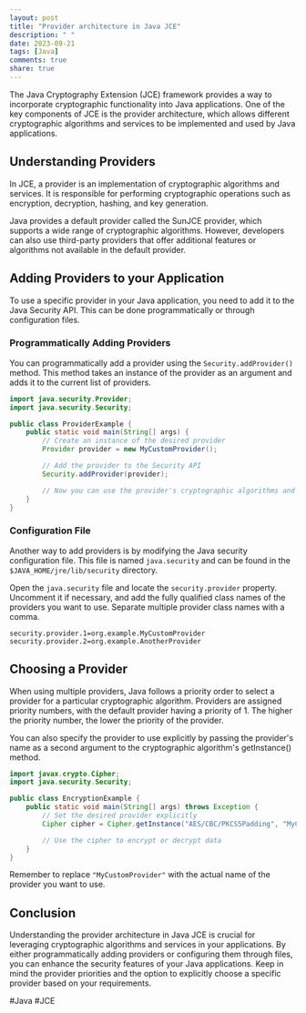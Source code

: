 ```yaml
---
layout: post
title: "Provider architecture in Java JCE"
description: " "
date: 2023-09-21
tags: [Java]
comments: true
share: true
---
```


The Java Cryptography Extension (JCE) framework provides a way to incorporate cryptographic functionality into Java applications. One of the key components of JCE is the provider architecture, which allows different cryptographic algorithms and services to be implemented and used by Java applications.

## Understanding Providers

In JCE, a provider is an implementation of cryptographic algorithms and services. It is responsible for performing cryptographic operations such as encryption, decryption, hashing, and key generation.

Java provides a default provider called the SunJCE provider, which supports a wide range of cryptographic algorithms. However, developers can also use third-party providers that offer additional features or algorithms not available in the default provider.

## Adding Providers to your Application

To use a specific provider in your Java application, you need to add it to the Java Security API. This can be done programmatically or through configuration files.

### Programmatically Adding Providers
You can programmatically add a provider using the `Security.addProvider()` method. This method takes an instance of the provider as an argument and adds it to the current list of providers.

```java
import java.security.Provider;
import java.security.Security;

public class ProviderExample {
    public static void main(String[] args) {
        // Create an instance of the desired provider
        Provider provider = new MyCustomProvider();

        // Add the provider to the Security API
        Security.addProvider(provider);

        // Now you can use the provider's cryptographic algorithms and services
    }
}
```

### Configuration File

Another way to add providers is by modifying the Java security configuration file. This file is named `java.security` and can be found in the `$JAVA_HOME/jre/lib/security` directory.

Open the `java.security` file and locate the `security.provider` property. Uncomment it if necessary, and add the fully qualified class names of the providers you want to use. Separate multiple provider class names with a comma.

```plaintext
security.provider.1=org.example.MyCustomProvider
security.provider.2=org.example.AnotherProvider
```

## Choosing a Provider

When using multiple providers, Java follows a priority order to select a provider for a particular cryptographic algorithm. Providers are assigned priority numbers, with the default provider having a priority of 1. The higher the priority number, the lower the priority of the provider.

You can also specify the provider to use explicitly by passing the provider's name as a second argument to the cryptographic algorithm's getInstance() method.

```java
import javax.crypto.Cipher;
import java.security.Security;

public class EncryptionExample {
    public static void main(String[] args) throws Exception {
        // Set the desired provider explicitly
        Cipher cipher = Cipher.getInstance("AES/CBC/PKCS5Padding", "MyCustomProvider");

        // Use the cipher to encrypt or decrypt data
    }
}
```

Remember to replace `"MyCustomProvider"` with the actual name of the provider you want to use.

## Conclusion

Understanding the provider architecture in Java JCE is crucial for leveraging cryptographic algorithms and services in your applications. By either programmatically adding providers or configuring them through files, you can enhance the security features of your Java applications. Keep in mind the provider priorities and the option to explicitly choose a specific provider based on your requirements.

#Java #JCE
